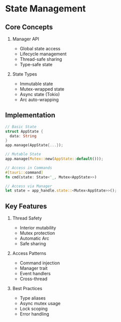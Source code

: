 # State Management

## Core Concepts
1. Manager API
   - Global state access
   - Lifecycle management
   - Thread-safe sharing
   - Type-safe state

2. State Types
   - Immutable state
   - Mutex-wrapped state
   - Async state (Tokio)
   - Arc auto-wrapping

## Implementation
```rust
// Basic State
struct AppState {
  data: String
}
app.manage(AppState{...});

// Mutable State
app.manage(Mutex::new(AppState::default()));

// Access in Commands
#[tauri::command]
fn cmd(state: State<'_, Mutex<AppState>>)

// Access via Manager
let state = app_handle.state::<Mutex<AppState>>();
```

## Key Features
1. Thread Safety
   - Interior mutability
   - Mutex protection
   - Automatic Arc
   - Safe sharing

2. Access Patterns
   - Command injection
   - Manager trait
   - Event handlers
   - Cross-thread

3. Best Practices
   - Type aliases
   - Async mutex usage
   - Lock scoping
   - Error handling
